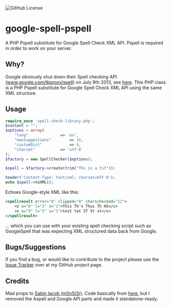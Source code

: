 ![GitHub License](https://img.shields.io/github/license/oliverschloebe/google-spell-pspell)


# google-spell-pspell

A PHP Pspell substitute for Google Spell Check XML API. Pspell is required in order to work on your server.

## Why?

Google obviously shut down their Spell checking API (www.google.com/tbproxy/spell) on July 9th 2013, see [here](http://productforums.google.com/forum/#!topic/chat/CPb0PYllbE8). This PHP class is a PHP Pspell substitute for Google Spell Check XML API using the same XML structure.

## Usage
```php
require_once 'spell-check-library.php';
$content = "";
$options = array(
	"lang"				=> 'en',
	"maxSuggestions"		=> 10,
	"customDict"			=> 0,
	"charset"			=> 'utf-8'
);
$factory = new SpellChecker($options);

$spell = $factory->create(trim("Ths is a tst"));

header('Content-Type: text/xml; charset=UTF-8');
echo $spell->toXML();
```
Echoes Google-style XML like this:
```xml
<spellresult error="0" clipped="0" charschecked="12">
    <c o="0" l="3" s="1">This Th's Thus Th HS</c>
    <c o="9" l="3" s="1">test tat ST St st</c>
</spellresult>
```

... which you can use with your existing spell checking script such as GoogieSpell that was expecting XML structured data back from Google.

## Bugs/Suggestions

If you find a bug, or would like to contribute to the project please use the [Issue Tracker](https://github.com/AlphawolfWMP/google-spell-pspell/issues) over at my GitHub project page.

## Credits

Mad props to [Sabin Iacob (m0n5t3r)](http://m0n5t3r.info). Code basically from [here](http://plugins.svn.wordpress.org/ajax-spell-checker/trunk/service/spell-check-library.php), but I removed the Aspell and Google API parts and made it standalone-ready.
